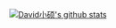 [![David小硕's github stats](https://github-readme-stats.vercel.app/api?username=Davidxiaoshuo)](https://github.com/Davidxiaoshuo/github-readme-stats)
